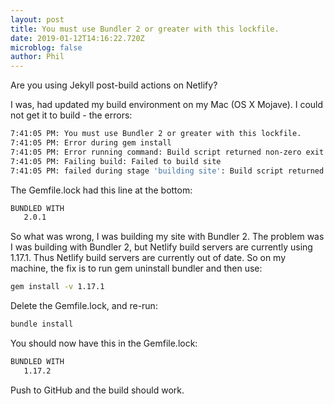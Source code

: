 ```yaml
---
layout: post
title: You must use Bundler 2 or greater with this lockfile.
date: 2019-01-12T14:16:22.720Z
microblog: false
author: Phil
---
```

Are you using Jekyll post-build actions on Netlify? 

I was, had updated my build environment on my Mac (OS X Mojave). I could not get it to build - the errors:

```bash
7:41:05 PM: You must use Bundler 2 or greater with this lockfile.
7:41:05 PM: Error during gem install
7:41:05 PM: Error running command: Build script returned non-zero exit code: 1
7:41:05 PM: Failing build: Failed to build site
7:41:05 PM: failed during stage 'building site': Build script returned non-zero exit code: 1
```

The Gemfile.lock had this line at the bottom:

```bash
BUNDLED WITH
   2.0.1
```

So what was wrong, I was building my site with Bundler 2. The problem was I was building with Bundler 2, but Netlify build servers are currently using 1.17.1. Thus Netlify build servers are currently out of date. So on my machine, the fix is to run gem uninstall bundler and then use:

```bash
gem install -v 1.17.1
```

Delete the Gemfile.lock, and re-run:

```bash
bundle install
```

You should now have this in the Gemfile.lock:

```bash
BUNDLED WITH
   1.17.2
```

Push to GitHub and the build should work.
